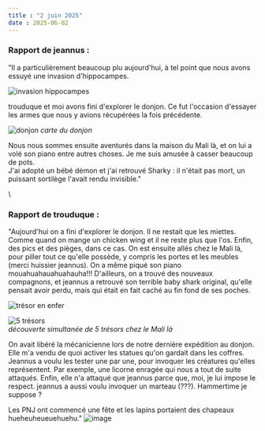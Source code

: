 ```yaml
---
title : "2 juin 2025"
date : 2025-06-02
---
```


### Rapport de jeannus :  
"Il a particulièrement beaucoup plu aujourd'hui, à tel point que nous avons essuyé une invasion d'hippocampes.  

![invasion hippocampes](https://github.com/user-attachments/assets/fac9dd01-e158-42aa-a899-f1a62b7180e3)

trouduque et moi avons fini d'explorer le donjon. Ce fut l'occasion d'essayer les armes que nous y avions récupérées la fois précédente.  

![donjon](https://github.com/user-attachments/assets/35d04ec4-92e7-4162-b4bb-ed2624475610) _carte du donjon_

Nous nous sommes ensuite aventurés dans la maison du Mali là, et on lui a volé son piano entre autres choses. Je me suis amusée à casser beaucoup de pots.  
J'ai adopté un bébé démon et j'ai retrouvé Sharky : il n'était pas mort, un puissant sortilège l'avait rendu invisible."

\

### Rapport de trouduque :  
"Aujourd'hui on a fini d'explorer le donjon. Il ne restait que les miettes. Comme quand on mange un chicken wing et il ne reste plus que l'os. Enfin, des pics et des pièges, dans ce cas. On est ensuite allés chez le Mali là, pour piller tout ce qu'elle possède, y compris les portes et les meubles (merci huissier jeannus). On a même piqué son piano mouahuahauahuahauha!!! D'ailleurs, on a trouvé des nouveaux compagnons, et jeannus a retrouvé son terrible baby shark original, qu'elle pensait avoir perdu, mais qui était en fait caché au fin fond de ses poches.  

![trésor en enfer](https://github.com/user-attachments/assets/07604faa-5dda-4a23-81f5-5d9c66f75cfc)  

![5 trésors](https://github.com/user-attachments/assets/717e8cde-6886-4d43-a3e4-363161ffce71)  
_découverte simultanée de 5 trésors chez le Mali là_


On avait libéré la mécanicienne lors de notre dernière expédition au donjon. Elle m'a vendu de quoi activer les statues qu'on gardait dans les coffres. Jeannus a voulu les tester une par une, pour invoquer les créatures qu'elles représentent. Par exemple, une licorne enragée qui nous a tout de suite attaqués. Enfin, elle n'a attaqué que jeannus parce que, moi, je lui impose le respect. jeannus a aussi voulu invoquer un marteau (???). Hammertime je suppose ?  

Les PNJ ont commencé une fête et les lapins portaient des chapeaux hueheuheueuehuehu." ![image](https://github.com/user-attachments/assets/f77495d2-5a6c-4563-ab16-2902b210335e)

